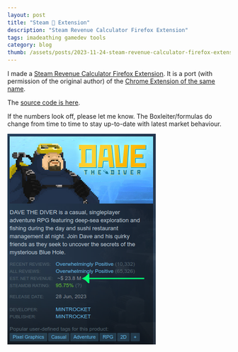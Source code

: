 ```yaml
---
layout: post
title: "Steam 🦊 Extension"
description: "Steam Revenue Calculator Firefox Extension"
tags: imadeathing gamedev tools
category: blog
thumb: /assets/posts/2023-11-24-steam-revenue-calculator-firefox-extension/thumb.png
---
```



I made a [Steam Revenue Calculator Firefox Extension](https://addons.mozilla.org/en-GB/firefox/addon/steam-revenue-calculator/). It is a port (with permission of the original author) of the [Chrome Extension of the same name](https://chromewebstore.google.com/detail/steam-revenue-calculator/gjhejidajnchnadcangcodljgdmenipa).


The [source code is here](https://github.com/opyate/steam-revenue-calculator-firefox-extension).

If the numbers look off, please let me know. The Boxleiter/formulas do change from time to time to stay up-to-date with latest market behaviour.

![Example](/assets/posts/2023-11-24-steam-revenue-calculator-firefox-extension/example.png)